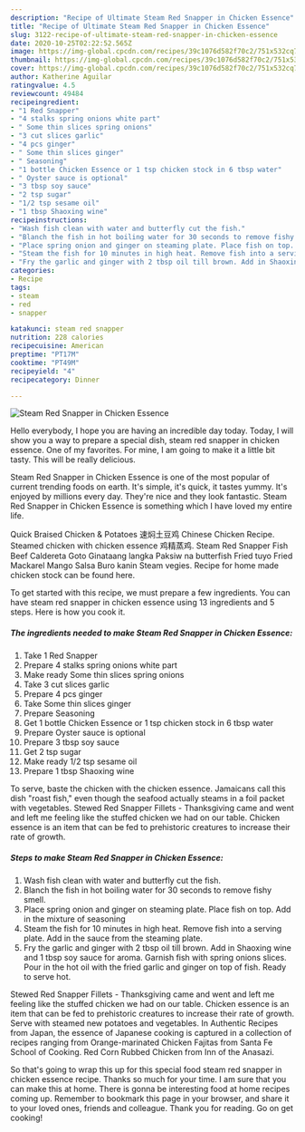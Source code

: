 ```yaml
---
description: "Recipe of Ultimate Steam Red Snapper in Chicken Essence"
title: "Recipe of Ultimate Steam Red Snapper in Chicken Essence"
slug: 3122-recipe-of-ultimate-steam-red-snapper-in-chicken-essence
date: 2020-10-25T02:22:52.565Z
image: https://img-global.cpcdn.com/recipes/39c1076d582f70c2/751x532cq70/steam-red-snapper-in-chicken-essence-recipe-main-photo.jpg
thumbnail: https://img-global.cpcdn.com/recipes/39c1076d582f70c2/751x532cq70/steam-red-snapper-in-chicken-essence-recipe-main-photo.jpg
cover: https://img-global.cpcdn.com/recipes/39c1076d582f70c2/751x532cq70/steam-red-snapper-in-chicken-essence-recipe-main-photo.jpg
author: Katherine Aguilar
ratingvalue: 4.5
reviewcount: 49484
recipeingredient:
- "1 Red Snapper"
- "4 stalks spring onions white part"
- " Some thin slices spring onions"
- "3 cut slices garlic"
- "4 pcs ginger"
- " Some thin slices ginger"
- " Seasoning"
- "1 bottle Chicken Essence or 1 tsp chicken stock in 6 tbsp water"
- " Oyster sauce is optional"
- "3 tbsp soy sauce"
- "2 tsp sugar"
- "1/2 tsp sesame oil"
- "1 tbsp Shaoxing wine"
recipeinstructions:
- "Wash fish clean with water and butterfly cut the fish."
- "Blanch the fish in hot boiling water for 30 seconds to remove fishy smell."
- "Place spring onion and ginger on steaming plate. Place fish on top. Add in the mixture of seasoning"
- "Steam the fish for 10 minutes in high heat. Remove fish into a serving plate. Add in the sauce from the steaming plate."
- "Fry the garlic and ginger with 2 tbsp oil till brown. Add in Shaoxing wine and 1 tbsp soy sauce for aroma. Garnish fish with spring onions slices. Pour in the hot oil with the fried garlic and ginger on top of fish. Ready to serve hot."
categories:
- Recipe
tags:
- steam
- red
- snapper

katakunci: steam red snapper 
nutrition: 228 calories
recipecuisine: American
preptime: "PT17M"
cooktime: "PT49M"
recipeyield: "4"
recipecategory: Dinner

---
```



![Steam Red Snapper in Chicken Essence](https://img-global.cpcdn.com/recipes/39c1076d582f70c2/751x532cq70/steam-red-snapper-in-chicken-essence-recipe-main-photo.jpg)

Hello everybody, I hope you are having an incredible day today. Today, I will show you a way to prepare a special dish, steam red snapper in chicken essence. One of my favorites. For mine, I am going to make it a little bit tasty. This will be really delicious.

Steam Red Snapper in Chicken Essence is one of the most popular of current trending foods on earth. It's simple, it's quick, it tastes yummy. It's enjoyed by millions every day. They're nice and they look fantastic. Steam Red Snapper in Chicken Essence is something which I have loved my entire life.

Quick Braised Chicken &amp; Potatoes 速焖土豆鸡 Chinese Chicken Recipe. Steamed chicken with chicken essence 鸡精蒸鸡. Steam Red Snapper Fish Beef Caldereta Goto Ginataang langka Paksiw na butterfish Fried tuyo Fried Mackarel Mango Salsa Buro kanin Steam vegies. Recipe for home made chicken stock can be found here.


To get started with this recipe, we must prepare a few ingredients. You can have steam red snapper in chicken essence using 13 ingredients and 5 steps. Here is how you cook it.

<!--inarticleads1-->

##### The ingredients needed to make Steam Red Snapper in Chicken Essence:

1. Take 1 Red Snapper
1. Prepare 4 stalks spring onions white part
1. Make ready  Some thin slices spring onions
1. Take 3 cut slices garlic
1. Prepare 4 pcs ginger
1. Take  Some thin slices ginger
1. Prepare  Seasoning
1. Get 1 bottle Chicken Essence or 1 tsp chicken stock in 6 tbsp water
1. Prepare  Oyster sauce is optional
1. Prepare 3 tbsp soy sauce
1. Get 2 tsp sugar
1. Make ready 1/2 tsp sesame oil
1. Prepare 1 tbsp Shaoxing wine


To serve, baste the chicken with the chicken essence. Jamaicans call this dish &#34;roast fish,&#34; even though the seafood actually steams in a foil packet with vegetables. Stewed Red Snapper Fillets - Thanksgiving came and went and left me feeling like the stuffed chicken we had on our table. Chicken essence is an item that can be fed to prehistoric creatures to increase their rate of growth. 

<!--inarticleads2-->

##### Steps to make Steam Red Snapper in Chicken Essence:

1. Wash fish clean with water and butterfly cut the fish.
1. Blanch the fish in hot boiling water for 30 seconds to remove fishy smell.
1. Place spring onion and ginger on steaming plate. Place fish on top. Add in the mixture of seasoning
1. Steam the fish for 10 minutes in high heat. Remove fish into a serving plate. Add in the sauce from the steaming plate.
1. Fry the garlic and ginger with 2 tbsp oil till brown. Add in Shaoxing wine and 1 tbsp soy sauce for aroma. Garnish fish with spring onions slices. Pour in the hot oil with the fried garlic and ginger on top of fish. Ready to serve hot.


Stewed Red Snapper Fillets - Thanksgiving came and went and left me feeling like the stuffed chicken we had on our table. Chicken essence is an item that can be fed to prehistoric creatures to increase their rate of growth. Serve with steamed new potatoes and vegetables. In Authentic Recipes from Japan, the essence of Japanese cooking is captured in a collection of recipes ranging from Orange-marinated Chicken Fajitas from Santa Fe School of Cooking. Red Corn Rubbed Chicken from Inn of the Anasazi. 

So that's going to wrap this up for this special food steam red snapper in chicken essence recipe. Thanks so much for your time. I am sure that you can make this at home. There is gonna be interesting food at home recipes coming up. Remember to bookmark this page in your browser, and share it to your loved ones, friends and colleague. Thank you for reading. Go on get cooking!
